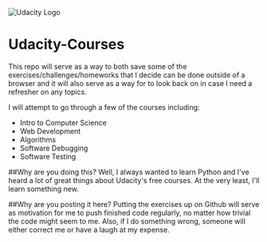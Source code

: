 ![Udacity Logo](https://pbs.twimg.com/profile_images/2671170543/18debd694829ed78203a5a36dd364160.png)

Udacity-Courses
===============

This repo will serve as a way to both save some of the exercises/challenges/homeworks that I decide can be done outside of a browser and it will also serve as a way for to look back on in case I need a refresher on any topics. 

I will attempt to go through a few of the courses including: 
- Intro to Computer Science
- Web Development
- Algorithms
- Software Debugging
- Software Testing

##Why are you doing this? 
Well, I always wanted to learn Python and I've heard a lot of great things about Udacity's free courses. At the very least, I'll learn something new. 

##Why are you posting it here?
Putting the exercises up on Github will serve as motivation for me to push finished code regularly, no matter how trivial the code might seem to me. Also, if I do something wrong, someone will either correct me or have a laugh at my expense. 
